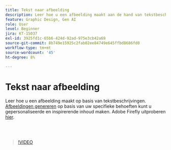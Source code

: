 ```yaml
---
title: Tekst naar afbeelding
description: Leer hoe u een afbeelding maakt aan de hand van tekstbeschrijvingen
feature: Graphic Design, Gen AI
role: User
level: Beginner
jira: KT-15037
exl-id: 3925fd1c-65b6-424d-92ad-975e3cb42a69
source-git-commit: 8b749e15925c2fab02ee84749e645ffbd8686fd0
workflow-type: tm+mt
source-wordcount: '45'
ht-degree: 8%

---
```


# Tekst naar afbeelding

Leer hoe u een afbeelding maakt op basis van tekstbeschrijvingen. [Afbeeldingen genereren](https://www.adobe.com/products/firefly/features/text-to-image.html) op basis van uw specifieke behoeften kunt u gepersonaliseerde en inspirerende inhoud maken. Adobe Firefly uitproberen [hier](https://firefly.adobe.com/).

<br> 

>[!VIDEO](https://video.tv.adobe.com/v/3447676?quality=12&learn=on&hidetitle=true&captions=dut)
